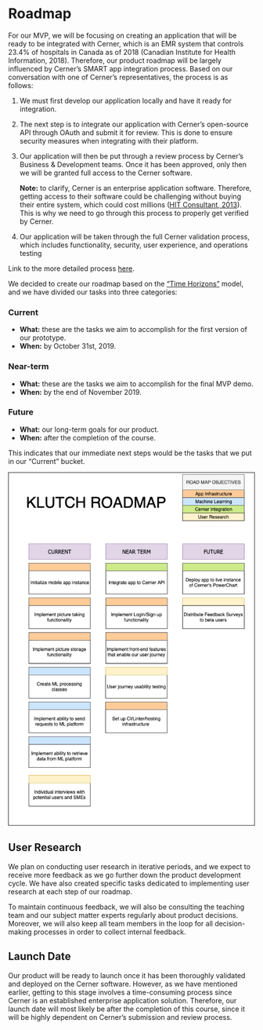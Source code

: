 # Roadmap

For our MVP, we will be focusing on creating an application that will be ready to be integrated with Cerner, which is an EMR system that controls 23.4% of hospitals in Canada as of 2018 (Canadian Institute for Health Information, 2018). Therefore, our product roadmap will be largely influenced by Cerner’s SMART app integration process. Based on our conversation with one of Cerner’s representatives, the process is as follows:

1. We must first develop our application locally and have it ready for integration.
2. The next step is to integrate our application with Cerner’s open-source API through OAuth and submit it for review. This is done to ensure security measures when integrating with their platform.
3. Our application will then be put through a review process by Cerner’s Business & Development teams. Once it has been approved, only then we will be granted full access to the Cerner software.

    **Note:** to clarify, Cerner is an enterprise application software. Therefore, getting access to their software could be challenging without buying their entire system, which could cost millions ([HIT Consultant, 2013](https://hitconsultant.net/2013/01/03/the-costly-darkside-of-emr-implementations/#.XZ1Df-dKjOR)). This is why we need to go through this process to properly get verified by Cerner.

4. Our application will be taken through the full Cerner validation process, which includes functionality, security, user experience, and operations testing

Link to the more detailed process [here](./cerner_integration_process.md).

We decided to create our roadmap based on the [“Time Horizons”](https://www.mindtheproduct.com/growing-up-lean/) model, and we have divided our tasks into three categories:

### Current
- **What:** these are the tasks we aim to accomplish for the first version of our prototype.
- **When:** by October 31st, 2019.

### Near-term
- **What:** these are the tasks we aim to accomplish for the final MVP demo.
- **When:** by the end of November 2019.

### Future
- **What:** our long-term goals for our product.
- **When:** after the completion of the course.

This indicates that our immediate next steps would be the tasks that we put in our “Current” bucket.


![roadmap](./klutch_roadmap.png)

## User Research
We plan on conducting user research in iterative periods, and we expect to receive more feedback as we go further down the product development cycle. We have also created specific tasks dedicated to implementing user research at each step of our roadmap.

To maintain continuous feedback, we will also be consulting the teaching team and our subject matter experts regularly about product decisions. Moreover, we will also keep all team members in the loop for all decision-making processes in order to collect internal feedback.


## Launch Date
Our product will be ready to launch once it has been thoroughly validated and deployed on the Cerner software. However, as we have mentioned earlier, getting to this stage involves a time-consuming process since Cerner is an established enterprise application solution. Therefore, our launch date will most likely be after the completion of this course, since it will be highly dependent on Cerner’s submission and review process.

